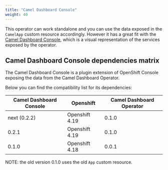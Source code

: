 ```yaml
---
title: "Camel Dashboard Console"
weight: 40
---
```


This operator can work standalone and you can use the data exposed in the `CamelApp` custom resource accordingly. However it has a great fit with the [Camel Dashboard Console](https://github.com/camel-tooling/camel-dashboard-console?tab=readme-ov-file#deployment-to-openshift), which is a visual representation of the services exposed by the operator.

## Camel Dashboard Console dependencies matrix

The Camel Dashboard Console is a plugin extension of OpenShift Console exposing the data from the Camel Dashboard Operator.

Below you can find the compatibility list for its dependencies:

| Camel Dashboard Console | Openshift          | Camel Dashboard Operator |
| ----------------------- | ------------------ | ------------------------ |
| next (0.2.2)            | Openshift 4.19     | 0.1.0                    |
| 0.2.1                   | Openshift 4.19     | 0.1.0                    |
| 0.1.0                   | Openshift 4.18     | 0.0.1                    |

NOTE: the old version 0.1.0 uses the old `App` custom resource.


